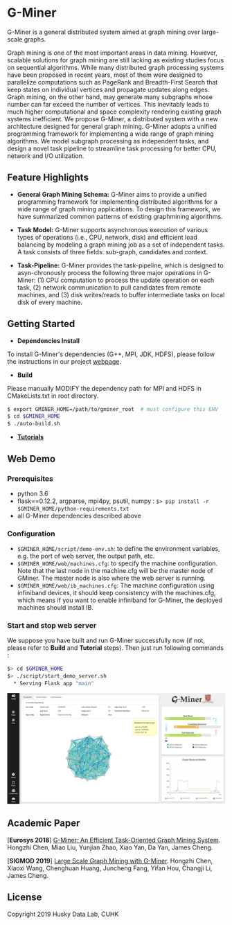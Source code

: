 # G-Miner

G-Miner is a general distributed system aimed at graph mining over large-scale graphs.

Graph mining is one of the most important areas in data mining. However, scalable solutions for graph mining are still lacking as existing studies focus on sequential algorithms. While many distributed graph processing systems have been proposed in recent years, most of them were designed to parallelize computations such as PageRank and Breadth-First Search that keep states on individual vertices and propagate updates along edges. Graph mining, on the other hand, may generate many subgraphs whose number can far exceed the number of vertices. This inevitably leads to much higher computational and space complexity rendering existing graph systems inefficient. We propose G-Miner, a distributed system with a new architecture designed for general graph mining. G-Miner adopts a unified programming framework for implementing a wide range of graph mining algorithms. We model subgraph processing as independent tasks, and design a novel task pipeline to streamline task processing for better CPU, network and I/O utilization.


## Feature Highlights

- **General Graph Mining Schema:** G-Miner aims to provide a unified programming framework for implementing distributed algorithms for a wide range of graph mining applications. To design this framework, we have summarized common patterns of existing graphmining algorithms.

- **Task Model:** G-Miner supports asynchronous execution of various types of operations (i.e., CPU, network, disk) and efficient load balancing by modeling a graph mining job as a set of independent tasks. A task consists of three fields: sub-graph, candidates and context.

- **Task-Pipeline:** G-Miner provides the task-pipeline, which is designed to asyn-chronously process the following three major operations in G-Miner: (1) CPU computation to process the update operation on each task, (2) network communication to pull candidates from remote machines, and (3) disk writes/reads to buffer intermediate tasks on local disk of every machine.


## Getting Started

* **Dependencies Install**

To install G-Miner's dependencies (G++, MPI, JDK, HDFS), please follow the instructions in our project [webpage](http://www.cse.cuhk.edu.hk/systems/gminer/deploy.html).

* **Build**

Please manually MODIFY the dependency path for MPI and HDFS in CMakeLists.txt in root directory.

```bash
$ export GMINER_HOME=/path/to/gminer_root  # must configure this ENV
$ cd $GMINER_HOME
$ ./auto-build.sh
```

* [**Tutorials**](docs/TUTORIALS.md)

## Web Demo
### Prerequisites
  * python 3.6
  * flask==0.12.2, argparse, mpi4py, psutil, numpy : `$> pip install -r $GMINER_HOME/python-requirements.txt`
  * all G-Miner dependencies described above

### Configuration
* `$GMINER_HOME/script/demo-env.sh`: to define the environment variables, e.g. the port of web server, the output path, etc.
* `$GMINER_HOME/web/machines.cfg`: to specify the machine configuration. Note that the last node in the machine.cfg will be the master node of GMiner. The master node is also where the web server is running.
* `$GMINER_HOME/web/ib_machines.cfg`: The machine configuration using infiniband devices, it should keep consistency with the machines.cfg, which means if you want to enable infiniband for G-Miner, the deployed machines should install IB.

### Start and stop web server
  We suppose you have built and run G-Miner successfully now (if not, please refer to **Build** and **Tutorial** steps). Then just run following commands :
  ```bash
  $> cd $GMINER_HOME
  $> ./script/start_demo_server.sh
    * Serving Flask app "main"
  ```

  ![demo screenshot](./web/static/images/sceenshot.png "demo screenshot")


## Academic Paper

[**Eurosys 2018**] [G-Miner: An Efficient Task-Oriented Graph Mining System](docs/G-Miner-Eurosys18.pdf). Hongzhi Chen, Miao Liu, Yunjian Zhao, Xiao Yan, Da Yan, James Cheng.

[**SIGMOD 2019**] [Large Scale Graph Mining with G-Miner](docs/GMiner\_SIGMOD19.pdf). Hongzhi Chen, Xiaoxi Wang, Chenghuan Huang, Juncheng Fang, Yifan Hou, Changji Li, James Cheng.

## License

Copyright 2019 Husky Data Lab, CUHK
